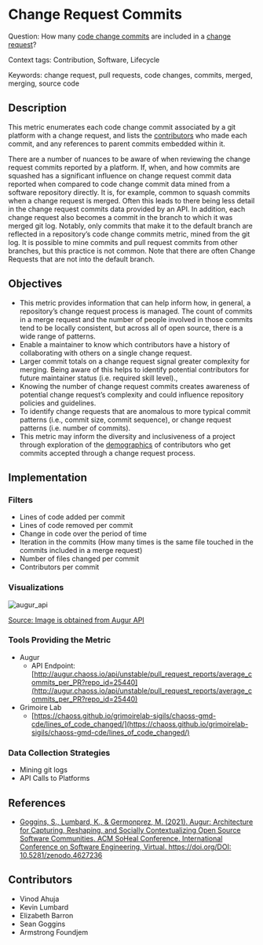 # Change Request Commits

Question: How many [code change commits](https://chaoss.community/metric-code-change-commits/) are included in a  [change request](https://chaoss.community/metric-change-requests/)? 

Context tags: Contribution, Software, Lifecycle

Keywords: change request, pull requests, code changes, commits, merged, merging, source code

## Description
This metric enumerates each code change commit associated by a git platform with a change request, and lists the [contributors](https://chaoss.community/metric-contributors/) who made each commit, and any references to parent commits embedded within it. 

There are a number of nuances to be aware of when reviewing the change request commits reported by a platform. If, when, and how commits are squashed has a significant influence on change request commit data reported when compared to code change commit data mined from a software repository directly. It is, for example, common to squash commits when a change request is merged. Often this leads to there being less detail in the change request commits data provided by an API. In addition, each change request also becomes a commit in the branch to which it was merged git log. Notably, only commits that make it to the default branch are reflected in a repository’s code change commits metric, mined from the git log. It is possible to mine commits and pull request commits from other branches, but this practice is not common. Note that there are often Change Requests that are not into the default branch. 

## Objectives
- This metric provides information that can help inform how, in general, a repository’s change request process is managed.  The count of commits in a merge request and the number of people involved in those commits tend to be locally consistent, but across all of open source, there is a wide range of patterns. 
- Enable a maintainer to know which contributors have a history of collaborating with others on a single change request. 
- Larger commit totals on a change request signal greater complexity for merging.  Being aware of this helps to identify potential contributors for future maintainer status (i.e. required skill level)., 
- Knowing the number of change request commits creates awareness of potential change request’s complexity and could influence repository policies and guidelines. 
- To identify change requests that are anomalous to more typical commit patterns (i.e., commit size, commit sequence), or change request patterns (i.e. number of commits).
- This metric may inform the diversity and inclusiveness of a project through exploration of the [demographics](https://github.com/drnikki/open-demographics) of contributors who get commits accepted through a change request process.

## Implementation

### Filters 
* Lines of code added per commit
* Lines of code removed per commit
* Change in code over the period of time
* Iteration in the commits (How many times is the same file touched in the commits included in a merge request)
* Number of files changed per commit
* Contributors per commit

### Visualizations 

![augur_api](https://github.com/chaoss/wg-evolution/focus-areas/code-development-activity/images/change-request-commits_augur-api.png)

[Source: Image is obtained from Augur API](http://augur.chaoss.io/api/unstable/pull_request_reports/average_commits_per_PR?repo_id=25440&start_date=06-01-2021)

### Tools Providing the Metric 

* Augur
    * API Endpoint: [http://augur.chaoss.io/api/unstable/pull_request_reports/average_commits_per_PR?repo_id=25440](http://augur.chaoss.io/api/unstable/pull_request_reports/average_commits_per_PR?repo_id=25440) 
* Grimoire Lab
    * [https://chaoss.github.io/grimoirelab-sigils/chaoss-gmd-cde/lines_of_code_changed/](https://chaoss.github.io/grimoirelab-sigils/chaoss-gmd-cde/lines_of_code_changed/) 

### Data Collection Strategies
* Mining git logs
* API Calls to Platforms

## References
* [Goggins, S., Lumbard, K., & Germonprez, M. (2021). Augur: Architecture for Capturing, Reshaping, and Socially Contextualizing Open Source Software Communities. ACM SoHeal Conference. International Conference on Software Engineering, Virtual. https://doi.org/DOI: 10.5281/zenodo.4627236  ](https://www.seangoggins.net/wp-content/plugins/zotpress/lib/request/request.dl.php?api_user_id=655145&dlkey=HNG22ZSU&content_type=application/pdf)

## Contributors
* Vinod Ahuja
* Kevin Lumbard
* Elizabeth Barron
* Sean Goggins
* Armstrong Foundjem 

